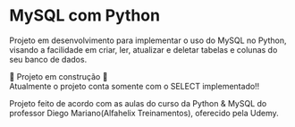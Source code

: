 # MySQL com Python

Projeto em desenvolvimento para implementar o uso do MySQL no Python, visando a facilidade em criar, ler, atualizar e deletar tabelas e colunas do seu banco de dados.

:construction: Projeto em construção :construction:</br>
Atualmente o projeto conta somente com o SELECT implementado!!

Projeto feito de acordo com as aulas do curso da Python & MySQL do professor Diego Mariano(Alfahelix Treinamentos), oferecido pela Udemy.
